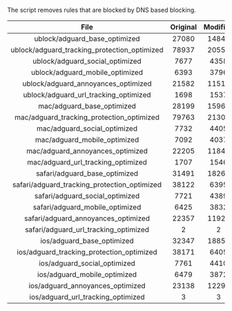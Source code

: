 The script removes rules that are blocked by DNS based blocking.


| File | Original | Modified |
|:----:|:-----:|:-----:|
| ublock/adguard_base_optimized | 27080 | 14845 |
| ublock/adguard_tracking_protection_optimized | 78937 | 20551 |
| ublock/adguard_social_optimized | 7677 | 4358 |
| ublock/adguard_mobile_optimized | 6393 | 3796 |
| ublock/adguard_annoyances_optimized | 21582 | 11518 |
| ublock/adguard_url_tracking_optimized | 1698 | 1537 |
| mac/adguard_base_optimized | 28199 | 15967 |
| mac/adguard_tracking_protection_optimized | 79763 | 21308 |
| mac/adguard_social_optimized | 7732 | 4405 |
| mac/adguard_mobile_optimized | 7092 | 4037 |
| mac/adguard_annoyances_optimized | 22205 | 11845 |
| mac/adguard_url_tracking_optimized | 1707 | 1546 |
| safari/adguard_base_optimized | 31491 | 18269 |
| safari/adguard_tracking_protection_optimized | 38122 | 6395 |
| safari/adguard_social_optimized | 7721 | 4389 |
| safari/adguard_mobile_optimized | 6425 | 3832 |
| safari/adguard_annoyances_optimized | 22357 | 11923 |
| safari/adguard_url_tracking_optimized | 2 | 2 |
| ios/adguard_base_optimized | 32347 | 18858 |
| ios/adguard_tracking_protection_optimized | 38171 | 6405 |
| ios/adguard_social_optimized | 7761 | 4410 |
| ios/adguard_mobile_optimized | 6479 | 3872 |
| ios/adguard_annoyances_optimized | 23138 | 12290 |
| ios/adguard_url_tracking_optimized | 3 | 3 |